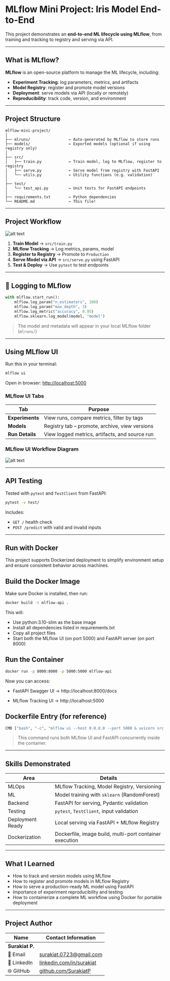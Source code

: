 # MLflow Mini Project: Iris Model End-to-End

This project demonstrates an **end-to-end ML lifecycle using MLflow**, from training and tracking to registry and serving via API.

---

## What is MLflow?

**MLflow** is an open-source platform to manage the ML lifecycle, including:
- **Experiment Tracking**: log parameters, metrics, and artifacts
- **Model Registry**: register and promote model versions
- **Deployment**: serve models via API (locally or remotely)
- **Reproducibility**: track code, version, and environment

---

## Project Structure

```
mlflow-mini-project/
│
├── mlruns/                 ← Auto-generated by MLflow to store runs
├── models/                 ← Exported models (optional if using registry only)
│
├── src/
│   ├── train.py            ← Train model, log to MLflow, register to registry
│   ├── serve.py            ← Serve model from registry with FastAPI
│   └── utils.py            ← Utility functions (e.g. validation)
│
├── test/
│   └── test_api.py         ← Unit tests for FastAPI endpoints
│
├── requirements.txt        ← Python dependencies
└── README.md               ← This file!
```

---

## Project Workflow

![alt text](images/image.png)

1. **Train Model** → `src/train.py`
2. **MLflow Tracking** → Log metrics, params, model
3. **Register to Registry** → Promote to `Production`
4. **Serve Model via API** → `src/serve.py` using FastAPI
5. **Test & Deploy** → Use `pytest` to test endpoints

---

## 🧾 Logging to MLflow

```python
with mlflow.start_run():
    mlflow.log_param("n_estimators", 100)
    mlflow.log_param("max_depth", 3)
    mlflow.log_metric("accuracy", 0.95)
    mlflow.sklearn.log_model(model, "model")
```

> The model and metadata will appear in your local MLflow folder (`mlruns/`)

---

## Using MLflow UI

Run this in your terminal:

```bash
mlflow ui
```

Open in browser: [http://localhost:5000](http://localhost:5000)

### MLflow UI Tabs

| Tab        | Purpose                                           |
|------------|---------------------------------------------------|
| **Experiments** | View runs, compare metrics, filter by tags    |
| **Models**      | Registry tab – promote, archive, view versions |
| **Run Details** | View logged metrics, artifacts, and source run |

### MLflow UI Workflow Diagram

![alt text](images/mlfow_ui_workflow.png)

---

## API Testing

Tested with `pytest` and `TestClient` from FastAPI:

```bash
pytest -v test/
```

Includes:
- `GET /` health check
- `POST /predict` with valid and invalid inputs

---

## Run with Docker
This project supports Dockerized deployment to simplify environment setup and ensure consistent behavior across machines.

## Build the Docker Image
Make sure Docker is installed, then run:

```bash
docker build -t mlflow-api .
```

This will:
  - Use python:3.10-slim as the base image
  - Install all dependencies listed in requirements.txt
  - Copy all project files
  - Start both the MLflow UI (on port 5000) and FastAPI server (on port 8000)

## Run the Container
```bash
docker run -p 8000:8000 -p 5000:5000 mlflow-api
```

Now you can access:

- FastAPI Swagger UI → http://localhost:8000/docs

- MLflow Tracking UI → http://localhost:5000

## Dockerfile Entry (for reference)
```bash
CMD ["bash", "-c", "mlflow ui --host 0.0.0.0 --port 5000 & uvicorn src.serve:app --host 0.0.0.0 --port 8000"]
```

>This command runs both MLflow UI and FastAPI concurrently inside the container.

---

## Skills Demonstrated

| Area | Details |
|------|---------|
| MLOps | MLflow Tracking, Model Registry, Versioning |
| ML   | Model training with `sklearn` (RandomForest) |
| Backend | FastAPI for serving, Pydantic validation |
| Testing | `pytest`, `TestClient`, input validation |
| Deployment Ready | Local serving via FastAPI + MLflow Registry |
| Dockerization	| Dockerfile, image build, multi-port container execution|

---

## What I Learned

- How to track and version models using MLflow
- How to register and promote models in MLflow Registry
- How to serve a production-ready ML model using FastAPI
- Importance of experiment reproducibility and testing
- How to containerize a complete ML workflow using Docker for portable deployment

---
## Project Author

| Name           | Contact Information                                                  |
|----------------|----------------------------------------------------------------------|
| **Surakiat P.** |                                                                      |
| 📧 Email       | [surakiat.0723@gmail.com](mailto:surakiat.0723@gmail.com)   |
| 🔗 LinkedIn    | [linkedin.com/in/surakiat](https://www.linkedin.com/in/surakiat-kansa-ard-171942351/)     |
| 🌐 GitHub      | [github.com/SurakiatP](https://github.com/SurakiatP)                 |